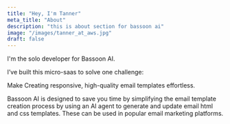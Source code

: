 ```yaml
---
title: "Hey, I'm Tanner"
meta_title: "About"
description: "this is about section for bassoon ai"
image: "/images/tanner_at_aws.jpg"
draft: false
---
```


I'm the solo developer for Bassoon AI. 

I’ve built this micro-saas to solve one challenge:

Make Creating responsive, high-quality email templates effortless.

Bassoon AI is designed to save you time by simplifying the email template creation process by using an AI agent to generate and update email html and css templates. These can be used in popular email marketing platforms.